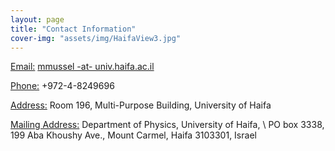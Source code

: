 ```yaml
---
layout: page
title: "Contact Information"
cover-img: "assets/img/HaifaView3.jpg"
---
```


<ins>Email:</ins> [mmussel -at- univ.haifa.ac.il](mailto:mmussel@univ.haifa.ac.il)

<ins>Phone:</ins> +972-4-8249696

<ins>Address:</ins>
Room 196,
Multi-Purpose Building,
University of Haifa

<ins>Mailing Address:</ins>
Department of Physics,
University of Haifa,
\\
PO box 3338, 199 Aba Khoushy Ave.,
Mount Carmel, Haifa 3103301, Israel
